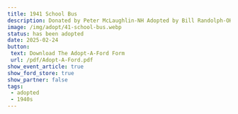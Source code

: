 ```yaml
---
title: 1941 School Bus
description: Donated by Peter McLaughlin-NH Adopted by Bill Randolph-OH
image: /img/adopt/41-school-bus.webp
status: has been adopted
date: 2025-02-24
button: 
 text: Download The Adopt-A-Ford Form
 url: /pdf/Adopt-A-Ford.pdf
show_event_article: true
show_ford_store: true
show_partner: false
tags: 
 - adopted
 - 1940s
---
```


